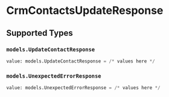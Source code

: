 # CrmContactsUpdateResponse


## Supported Types

### `models.UpdateContactResponse`

```python
value: models.UpdateContactResponse = /* values here */
```

### `models.UnexpectedErrorResponse`

```python
value: models.UnexpectedErrorResponse = /* values here */
```

